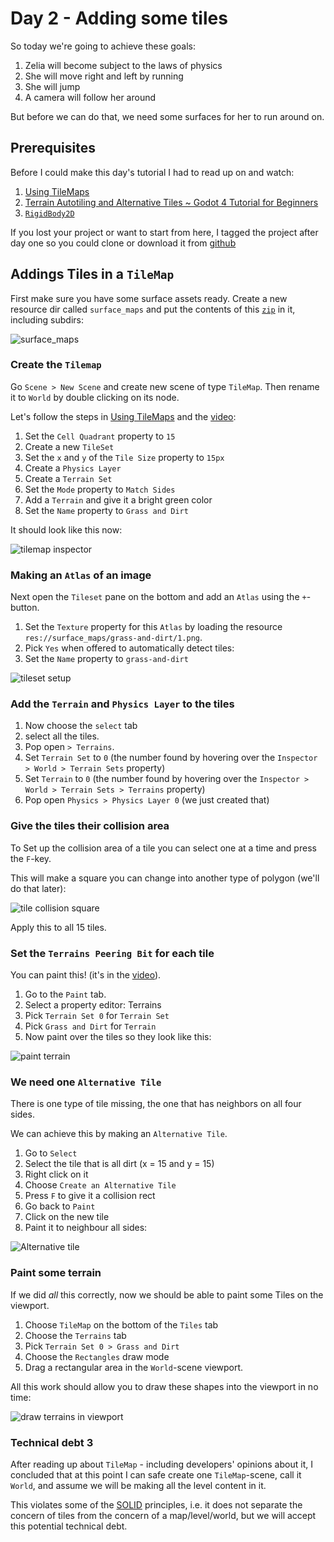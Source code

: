 # Day 2 - Adding some tiles

So today we're going to achieve these goals:

1. Zelia will become subject to the laws of physics
2. She will move right and left by running
3. She will jump
4. A camera will follow her around

But before we can do that, we need some surfaces for her to run around on.

## Prerequisites

Before I could make this day's tutorial I had to read up on and watch:

1. [Using TileMaps](https://docs.godotengine.org/en/stable/tutorials/2d/using_tilemaps.html)
2. [Terrain Autotiling and Alternative Tiles ~ Godot 4 Tutorial for Beginners](https://www.youtube.com/watch?v=vV8uKN1VnN4)
3. [`RigidBody2D`](https://docs.godotengine.org/en/stable/classes/class_rigidbody2d.html) 

If you lost your project or want to start from here, I tagged the project after day one so you could clone or download it from [github](https://github.com/Teaching-myself-Godot/godot-zelia/tree/after-day-1)

## Addings Tiles in a `TileMap`

First make sure you have some surface assets ready. Create a new resource dir called `surface_maps` and put the contents of this [`zip`](https://github.com/Teaching-myself-Godot/rewriting-zelia-tutorial/raw/main/assets/surface_maps.zip) in it, including subdirs:

![surface_maps](screenshots/surface_maps_added.png)

### Create the `Tilemap`

Go `Scene > New Scene` and create new scene of type `TileMap`. Then rename it to `World` by double clicking on its node.

Let's follow the steps in [Using TileMaps](https://docs.godotengine.org/en/stable/tutorials/2d/using_tilemaps.html) and the [video](https://www.youtube.com/watch?v=vV8uKN1VnN4):

1. Set the `Cell Quadrant` property to `15`
2. Create a new `TileSet` 
3. Set the `x` and `y` of the `Tile Size` property to `15px`
4. Create a `Physics Layer`
5. Create a `Terrain Set`
6. Set the `Mode` property to `Match Sides`
7. Add a `Terrain` and give it a bright green color
8. Set the `Name` property to `Grass and Dirt`

It should look like this now:

![tilemap inspector](screenshots/tilemap-inspector.png)

### Making an `Atlas` of an image

Next open the `Tileset` pane on the bottom and add an `Atlas` using the `+`-button.

1. Set the `Texture` property for this `Atlas` by loading the resource `res://surface_maps/grass-and-dirt/1.png`. 
2. Pick `Yes` when offered to automatically detect tiles:
3. Set the `Name` property to `grass-and-dirt`

![tileset setup](screenshots/tileset_setup.png)

### Add the `Terrain` and `Physics Layer` to the tiles

1. Now choose the `select` tab 
2. select all the tiles.
3. Pop open `> Terrains`.
4. Set `Terrain Set` to `0` (the number found by hovering over the `Inspector > World > Terrain Sets` property)
5. Set `Terrain` to `0`  (the number found by hovering over the `Inspector > World > Terrain Sets > Terrains` property)
6. Pop open `Physics > Physics Layer 0` (we just created that)

### Give the tiles their collision area

To Set up the collision area of a tile you can select one at a time and press the `F`-key. 

This will make a square you can change into another type of polygon (we'll do that later):

![tile collision square](screenshots/tile-collision-square.png)

Apply this to all 15 tiles.

### Set the `Terrains Peering Bit` for each tile

You can paint this! (it's in the [video](https://www.youtube.com/watch?v=vV8uKN1VnN4)).

1. Go to the `Paint` tab.
2. Select a property editor: Terrains
3. Pick `Terrain Set 0` for `Terrain Set`
4. Pick `Grass and Dirt` for `Terrain`
5. Now paint over the tiles so they look like this:

![paint terrain](screenshots/paint-terrain.png)

### We need one `Alternative Tile`

There is one type of tile missing, the one that has neighbors on all four sides. 

We can achieve this by making an `Alternative Tile`.

1. Go to `Select`
2. Select the tile that is all dirt (x = 15 and y = 15)
3. Right click on it
4. Choose `Create an Alternative Tile`
5. Press `F` to give it a collision rect
6. Go back to `Paint`
7. Click on the new tile 
8. Paint it to neighbour all sides:

![Alternative tile](screenshots/alternative_tile.png)

### Paint some terrain

If we did _all_ this correctly, now we should be able to paint some Tiles on the viewport.

1. Choose `TileMap` on the bottom of the `Tiles` tab
2. Choose the `Terrains` tab
3. Pick `Terrain Set 0 > Grass and Dirt`
4. Choose the `Rectangles` draw mode
5. Drag a rectangular area in the `World`-scene viewport.

All this work should allow you to draw these shapes into the viewport in no time:

![draw terrains in viewport](screenshots/draw_terrains_in_viewport.png)

### Technical debt 3

After reading up about `TileMap` - including developers' opinions about it, I concluded that at this point I can safe create one `TileMap`-scene, call it `World`, and assume we will be making all the level content in it.

This violates some of the [SOLID](https://en.wikipedia.org/wiki/SOLID) principles, i.e. it does not separate the concern of tiles from the concern of a map/level/world, but we will accept this potential technical debt.